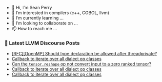- 👋 Hi, I’m Sean Perry
- 👀 I’m interested in compilers (c++, COBOL, llvm)
- 🌱 I’m currently learning ...
- 💞️ I’m looking to collaborate on ...
- 📫 How to reach me ...

<!---
s66perry/s66perry is a ✨ special ✨ repository because its `README.md` (this file) appears on your GitHub profile.
You can click the Preview link to take a look at your changes.
--->
### 📕 Latest LLVM Discourse Posts

<!-- DISCOURSE-LLVM:START -->
- [[RFC][OpenMP] Should type declaration be allowed after threadprivate?](https://discourse.llvm.org/t/rfc-openmp-should-type-declaration-be-allowed-after-threadprivate/81345#post_11)
- [Callback to iterate over all dialect op classes](https://discourse.llvm.org/t/callback-to-iterate-over-all-dialect-op-classes/82417#post_7)
- [Can the `tensor.reshape` op not convert input to a zero ranked tensor?](https://discourse.llvm.org/t/can-the-tensor-reshape-op-not-convert-input-to-a-zero-ranked-tensor/82415#post_3)
- [Callback to iterate over all dialect op classes](https://discourse.llvm.org/t/callback-to-iterate-over-all-dialect-op-classes/82417#post_6)
- [Callback to iterate over all dialect op classes](https://discourse.llvm.org/t/callback-to-iterate-over-all-dialect-op-classes/82417#post_5)
<!-- DISCOURSE-LLVM:END -->
